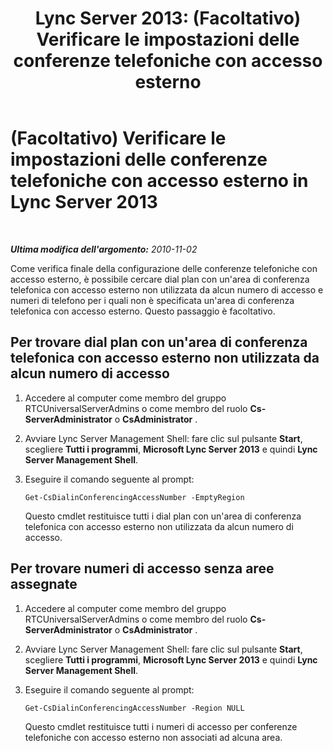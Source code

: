 ﻿---
title: 'Lync Server 2013: (Facoltativo) Verificare le impostazioni delle conferenze telefoniche con accesso esterno'
TOCTitle: (Facoltativo) Verificare le impostazioni delle conferenze telefoniche con accesso esterno
ms:assetid: a85efdda-97b0-4f3b-bd26-04416bee8ef5
ms:mtpsurl: https://technet.microsoft.com/it-it/library/Gg412789(v=OCS.15)
ms:contentKeyID: 49301595
ms.date: 08/24/2015
mtps_version: v=OCS.15
ms.translationtype: HT
---

# (Facoltativo) Verificare le impostazioni delle conferenze telefoniche con accesso esterno in Lync Server 2013

 

_**Ultima modifica dell'argomento:** 2010-11-02_

Come verifica finale della configurazione delle conferenze telefoniche con accesso esterno, è possibile cercare dial plan con un'area di conferenza telefonica con accesso esterno non utilizzata da alcun numero di accesso e numeri di telefono per i quali non è specificata un'area di conferenza telefonica con accesso esterno. Questo passaggio è facoltativo.

## Per trovare dial plan con un'area di conferenza telefonica con accesso esterno non utilizzata da alcun numero di accesso

1.  Accedere al computer come membro del gruppo RTCUniversalServerAdmins o come membro del ruolo **Cs-ServerAdministrator** o **CsAdministrator** .

2.  Avviare Lync Server Management Shell: fare clic sul pulsante **Start**, scegliere **Tutti i programmi**, **Microsoft Lync Server 2013** e quindi **Lync Server Management Shell**.

3.  Eseguire il comando seguente al prompt:
    
        Get-CsDialinConferencingAccessNumber -EmptyRegion
    
    Questo cmdlet restituisce tutti i dial plan con un'area di conferenza telefonica con accesso esterno non utilizzata da alcun numero di accesso.

## Per trovare numeri di accesso senza aree assegnate

1.  Accedere al computer come membro del gruppo RTCUniversalServerAdmins o come membro del ruolo **Cs-ServerAdministrator** o **CsAdministrator** .

2.  Avviare Lync Server Management Shell: fare clic sul pulsante **Start**, scegliere **Tutti i programmi**, **Microsoft Lync Server 2013** e quindi **Lync Server Management Shell**.

3.  Eseguire il comando seguente al prompt:
    
        Get-CsDialinConferencingAccessNumber -Region NULL
    
    Questo cmdlet restituisce tutti i numeri di accesso per conferenze telefoniche con accesso esterno non associati ad alcuna area.

